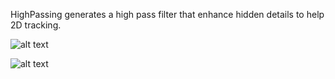 HighPassing generates a high pass filter that enhance hidden details to help 2D tracking.

![alt text](https://klearrender.files.wordpress.com/2023/02/high_passing_v02.jpg)

![alt text](https://klearrender.files.wordpress.com/2023/01/hp_interface.jpg)
